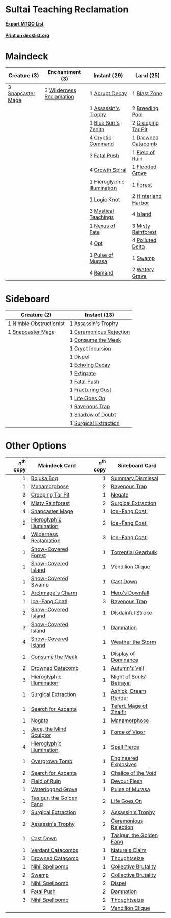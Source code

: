 # Sultai Teaching Reclamation

#### [Export MTGO List](../collection/Sultai%20Teaching%20Reclamation/Sultai%20Teaching%20Reclamation.txt)
#### [Print on decklist.org](http://decklist.org/?deckmain=1%09Abrupt%20Decay%0A1%09Assassin's%20Trophy%0A1%09Blast%20Zone%0A1%09Blue%20Sun's%20Zenith%0A2%09Breeding%20Pool%0A2%09Creeping%20Tar%20Pit%0A4%09Cryptic%20Command%0A1%09Drowned%20Catacomb%0A3%09Fatal%20Push%0A1%09Field%20of%20Ruin%0A1%09Flooded%20Grove%0A1%09Forest%0A4%09Growth%20Spiral%0A1%09Hieroglyphic%20Illumination%0A2%09Hinterland%20Harbor%0A4%09Island%0A1%09Logic%20Knot%0A3%09Misty%20Rainforest%0A3%09Mystical%20Teachings%0A1%09Nexus%20of%20Fate%0A4%09Opt%0A4%09Polluted%20Delta%0A1%09Pulse%20of%20Murasa%0A4%09Remand%0A3%09Snapcaster%20Mage%0A1%09Swamp%0A2%09Watery%20Grave%0A3%09Wilderness%20Reclamation&deckside=1%09Assassin's%20Trophy%0A1%09Ceremonious%20Rejection%0A1%09Consume%20the%20Meek%0A1%09Crypt%20Incursion%0A1%09Dispel%0A1%09Echoing%20Decay%0A1%09Extirpate%0A1%09Fatal%20Push%0A1%09Fracturing%20Gust%0A1%09Life%20Goes%20On%0A1%09Nimble%20Obstructionist%0A1%09Ravenous%20Trap%0A1%09Shadow%20of%20Doubt%0A1%09Snapcaster%20Mage%0A1%09Surgical%20Extraction)
# Maindeck

|                                        Creature (3)                                        |                                          Enchantment (3)                                          |                                             Instant (29)                                             |                                          Land (25)                                           |
|--------------------------------------------------------------------------------------------|---------------------------------------------------------------------------------------------------|------------------------------------------------------------------------------------------------------|----------------------------------------------------------------------------------------------|
|3 [Snapcaster Mage](http://gatherer.wizards.com/Pages/Card/Details.aspx?multiverseid=227676)|3 [Wilderness Reclamation](http://gatherer.wizards.com/Pages/Card/Details.aspx?multiverseid=457293)|1 [Abrupt Decay](http://gatherer.wizards.com/Pages/Card/Details.aspx?multiverseid=456061)             |1 [Blast Zone](http://gatherer.wizards.com/Pages/Card/Details.aspx?multiverseid=461171)       |
|                                                                                            |                                                                                                   |1 [Assassin's Trophy](http://gatherer.wizards.com/Pages/Card/Details.aspx?multiverseid=452902)        |2 [Breeding Pool](http://gatherer.wizards.com/Pages/Card/Details.aspx?multiverseid=97088)     |
|                                                                                            |                                                                                                   |1 [Blue Sun's Zenith](http://gatherer.wizards.com/Pages/Card/Details.aspx?multiverseid=442033)        |2 [Creeping Tar Pit](http://gatherer.wizards.com/Pages/Card/Details.aspx?multiverseid=457138) |
|                                                                                            |                                                                                                   |4 [Cryptic Command](http://gatherer.wizards.com/Pages/Card/Details.aspx?multiverseid=438614)          |1 [Drowned Catacomb](http://gatherer.wizards.com/Pages/Card/Details.aspx?multiverseid=430633) |
|                                                                                            |                                                                                                   |3 [Fatal Push](http://gatherer.wizards.com/Pages/Card/Details.aspx?multiverseid=423724)               |1 [Field of Ruin](http://gatherer.wizards.com/Pages/Card/Details.aspx?multiverseid=435415)    |
|                                                                                            |                                                                                                   |4 [Growth Spiral](http://gatherer.wizards.com/Pages/Card/Details.aspx?multiverseid=457322)            |1 [Flooded Grove](http://gatherer.wizards.com/Pages/Card/Details.aspx?multiverseid=442228)    |
|                                                                                            |                                                                                                   |1 [Hieroglyphic Illumination](http://gatherer.wizards.com/Pages/Card/Details.aspx?multiverseid=426759)|1 [Forest](http://gatherer.wizards.com/Pages/Card/Details.aspx?multiverseid=439860)           |
|                                                                                            |                                                                                                   |1 [Logic Knot](http://gatherer.wizards.com/Pages/Card/Details.aspx?multiverseid=126151)               |2 [Hinterland Harbor](http://gatherer.wizards.com/Pages/Card/Details.aspx?multiverseid=443128)|
|                                                                                            |                                                                                                   |3 [Mystical Teachings](http://gatherer.wizards.com/Pages/Card/Details.aspx?multiverseid=425869)       |4 [Island](http://gatherer.wizards.com/Pages/Card/Details.aspx?multiverseid=439857)           |
|                                                                                            |                                                                                                   |1 [Nexus of Fate](http://gatherer.wizards.com/Pages/Card/Details.aspx?multiverseid=450253)            |3 [Misty Rainforest](http://gatherer.wizards.com/Pages/Card/Details.aspx?multiverseid=405102) |
|                                                                                            |                                                                                                   |4 [Opt](http://gatherer.wizards.com/Pages/Card/Details.aspx?multiverseid=442948)                      |4 [Polluted Delta](http://gatherer.wizards.com/Pages/Card/Details.aspx?multiverseid=405104)   |
|                                                                                            |                                                                                                   |1 [Pulse of Murasa](http://gatherer.wizards.com/Pages/Card/Details.aspx?multiverseid=446177)          |1 [Swamp](http://gatherer.wizards.com/Pages/Card/Details.aspx?multiverseid=439858)            |
|                                                                                            |                                                                                                   |4 [Remand](http://gatherer.wizards.com/Pages/Card/Details.aspx?multiverseid=380255)                   |2 [Watery Grave](http://gatherer.wizards.com/Pages/Card/Details.aspx?multiverseid=405114)     |


# Sideboard

|                                           Creature (2)                                           |                                           Instant (13)                                           |
|--------------------------------------------------------------------------------------------------|--------------------------------------------------------------------------------------------------|
|1 [Nimble Obstructionist](http://gatherer.wizards.com/Pages/Card/Details.aspx?multiverseid=430729)|1 [Assassin's Trophy](http://gatherer.wizards.com/Pages/Card/Details.aspx?multiverseid=452902)    |
|1 [Snapcaster Mage](http://gatherer.wizards.com/Pages/Card/Details.aspx?multiverseid=227676)      |1 [Ceremonious Rejection](http://gatherer.wizards.com/Pages/Card/Details.aspx?multiverseid=417613)|
|                                                                                                  |1 [Consume the Meek](http://gatherer.wizards.com/Pages/Card/Details.aspx?multiverseid=401691)     |
|                                                                                                  |1 [Crypt Incursion](http://gatherer.wizards.com/Pages/Card/Details.aspx?multiverseid=369056)      |
|                                                                                                  |1 [Dispel](http://gatherer.wizards.com/Pages/Card/Details.aspx?multiverseid=401858)               |
|                                                                                                  |1 [Echoing Decay](http://gatherer.wizards.com/Pages/Card/Details.aspx?multiverseid=46176)         |
|                                                                                                  |1 [Extirpate](http://gatherer.wizards.com/Pages/Card/Details.aspx?multiverseid=370384)            |
|                                                                                                  |1 [Fatal Push](http://gatherer.wizards.com/Pages/Card/Details.aspx?multiverseid=423724)           |
|                                                                                                  |1 [Fracturing Gust](http://gatherer.wizards.com/Pages/Card/Details.aspx?multiverseid=146759)      |
|                                                                                                  |1 [Life Goes On](http://gatherer.wizards.com/Pages/Card/Details.aspx?multiverseid=430810)         |
|                                                                                                  |1 [Ravenous Trap](http://gatherer.wizards.com/Pages/Card/Details.aspx?multiverseid=197537)        |
|                                                                                                  |1 [Shadow of Doubt](http://gatherer.wizards.com/Pages/Card/Details.aspx?multiverseid=83827)       |
|                                                                                                  |1 [Surgical Extraction](http://gatherer.wizards.com/Pages/Card/Details.aspx?multiverseid=397706)  |


# Other Options

|*n*<sup>th</sup> copy|                                           Maindeck Card                                            |*n*<sup>th</sup> copy|                                          Sideboard Card                                           |
|--------------------:|----------------------------------------------------------------------------------------------------|--------------------:|---------------------------------------------------------------------------------------------------|
|                    1|[Bojuka Bog](http://gatherer.wizards.com/Pages/Card/Details.aspx?multiverseid=376269)               |                    1|[Summary Dismissal](http://gatherer.wizards.com/Pages/Card/Details.aspx?multiverseid=414370)       |
|                    1|[Manamorphose](http://gatherer.wizards.com/Pages/Card/Details.aspx?multiverseid=370568)             |                    2|[Ravenous Trap](http://gatherer.wizards.com/Pages/Card/Details.aspx?multiverseid=197537)           |
|                    3|[Creeping Tar Pit](http://gatherer.wizards.com/Pages/Card/Details.aspx?multiverseid=457138)         |                    1|[Negate](http://gatherer.wizards.com/Pages/Card/Details.aspx?multiverseid=423707)                  |
|                    4|[Misty Rainforest](http://gatherer.wizards.com/Pages/Card/Details.aspx?multiverseid=405102)         |                    2|[Surgical Extraction](http://gatherer.wizards.com/Pages/Card/Details.aspx?multiverseid=397706)     |
|                    4|[Snapcaster Mage](http://gatherer.wizards.com/Pages/Card/Details.aspx?multiverseid=227676)          |                    1|[Ice-Fang Coatl](http://gatherer.wizards.com/Pages/Card/Details.aspx?multiverseid=464152)          |
|                    2|[Hieroglyphic Illumination](http://gatherer.wizards.com/Pages/Card/Details.aspx?multiverseid=426759)|                    2|[Ice-Fang Coatl](http://gatherer.wizards.com/Pages/Card/Details.aspx?multiverseid=464152)          |
|                    4|[Wilderness Reclamation](http://gatherer.wizards.com/Pages/Card/Details.aspx?multiverseid=457293)   |                    3|[Ice-Fang Coatl](http://gatherer.wizards.com/Pages/Card/Details.aspx?multiverseid=464152)          |
|                    1|[Snow-Covered Forest](http://gatherer.wizards.com/Pages/Card/Details.aspx?multiverseid=121192)      |                    1|[Torrential Gearhulk](http://gatherer.wizards.com/Pages/Card/Details.aspx?multiverseid=417640)     |
|                    1|[Snow-Covered Island](http://gatherer.wizards.com/Pages/Card/Details.aspx?multiverseid=121130)      |                    1|[Vendilion Clique](http://gatherer.wizards.com/Pages/Card/Details.aspx?multiverseid=442065)        |
|                    1|[Snow-Covered Swamp](http://gatherer.wizards.com/Pages/Card/Details.aspx?multiverseid=121256)       |                    1|[Cast Down](http://gatherer.wizards.com/Pages/Card/Details.aspx?multiverseid=442969)               |
|                    1|[Archmage's Charm](http://gatherer.wizards.com/Pages/Card/Details.aspx?multiverseid=463989)         |                    1|[Hero's Downfall](http://gatherer.wizards.com/Pages/Card/Details.aspx?multiverseid=373575)         |
|                    1|[Ice-Fang Coatl](http://gatherer.wizards.com/Pages/Card/Details.aspx?multiverseid=464152)           |                    3|[Ravenous Trap](http://gatherer.wizards.com/Pages/Card/Details.aspx?multiverseid=197537)           |
|                    2|[Snow-Covered Island](http://gatherer.wizards.com/Pages/Card/Details.aspx?multiverseid=121130)      |                    1|[Disdainful Stroke](http://gatherer.wizards.com/Pages/Card/Details.aspx?multiverseid=420705)       |
|                    3|[Snow-Covered Island](http://gatherer.wizards.com/Pages/Card/Details.aspx?multiverseid=121130)      |                    1|[Damnation](http://gatherer.wizards.com/Pages/Card/Details.aspx?multiverseid=425888)               |
|                    4|[Snow-Covered Island](http://gatherer.wizards.com/Pages/Card/Details.aspx?multiverseid=121130)      |                    1|[Weather the Storm](http://gatherer.wizards.com/Pages/Card/Details.aspx?multiverseid=464140)       |
|                    1|[Consume the Meek](http://gatherer.wizards.com/Pages/Card/Details.aspx?multiverseid=401691)         |                    1|[Display of Dominance](http://gatherer.wizards.com/Pages/Card/Details.aspx?multiverseid=394538)    |
|                    2|[Drowned Catacomb](http://gatherer.wizards.com/Pages/Card/Details.aspx?multiverseid=430633)         |                    1|[Autumn's Veil](http://gatherer.wizards.com/Pages/Card/Details.aspx?multiverseid=205051)           |
|                    3|[Hieroglyphic Illumination](http://gatherer.wizards.com/Pages/Card/Details.aspx?multiverseid=426759)|                    1|[Night of Souls' Betrayal](http://gatherer.wizards.com/Pages/Card/Details.aspx?multiverseid=78991) |
|                    1|[Surgical Extraction](http://gatherer.wizards.com/Pages/Card/Details.aspx?multiverseid=397706)      |                    1|[Ashiok, Dream Render](http://gatherer.wizards.com/Pages/Card/Details.aspx?multiverseid=461155)    |
|                    1|[Search for Azcanta](http://gatherer.wizards.com/Pages/Card/Details.aspx?multiverseid=435226)       |                    1|[Teferi, Mage of Zhalfir](http://gatherer.wizards.com/Pages/Card/Details.aspx?multiverseid=438641) |
|                    1|[Negate](http://gatherer.wizards.com/Pages/Card/Details.aspx?multiverseid=423707)                   |                    1|[Manamorphose](http://gatherer.wizards.com/Pages/Card/Details.aspx?multiverseid=370568)            |
|                    1|[Jace, the Mind Sculptor](http://gatherer.wizards.com/Pages/Card/Details.aspx?multiverseid=442051)  |                    1|[Force of Vigor](http://gatherer.wizards.com/Pages/Card/Details.aspx?multiverseid=464113)          |
|                    4|[Hieroglyphic Illumination](http://gatherer.wizards.com/Pages/Card/Details.aspx?multiverseid=426759)|                    1|[Spell Pierce](http://gatherer.wizards.com/Pages/Card/Details.aspx?multiverseid=425876)            |
|                    1|[Overgrown Tomb](http://gatherer.wizards.com/Pages/Card/Details.aspx?multiverseid=405103)           |                    1|[Engineered Explosives](http://gatherer.wizards.com/Pages/Card/Details.aspx?multiverseid=50139)    |
|                    2|[Search for Azcanta](http://gatherer.wizards.com/Pages/Card/Details.aspx?multiverseid=435226)       |                    1|[Chalice of the Void](http://gatherer.wizards.com/Pages/Card/Details.aspx?multiverseid=442211)     |
|                    2|[Field of Ruin](http://gatherer.wizards.com/Pages/Card/Details.aspx?multiverseid=435415)            |                    1|[Devour Flesh](http://gatherer.wizards.com/Pages/Card/Details.aspx?multiverseid=366379)            |
|                    1|[Waterlogged Grove](http://gatherer.wizards.com/Pages/Card/Details.aspx?multiverseid=464198)        |                    1|[Pulse of Murasa](http://gatherer.wizards.com/Pages/Card/Details.aspx?multiverseid=446177)         |
|                    1|[Tasigur, the Golden Fang](http://gatherer.wizards.com/Pages/Card/Details.aspx?multiverseid=391937) |                    2|[Life Goes On](http://gatherer.wizards.com/Pages/Card/Details.aspx?multiverseid=430810)            |
|                    2|[Surgical Extraction](http://gatherer.wizards.com/Pages/Card/Details.aspx?multiverseid=397706)      |                    2|[Assassin's Trophy](http://gatherer.wizards.com/Pages/Card/Details.aspx?multiverseid=452902)       |
|                    2|[Assassin's Trophy](http://gatherer.wizards.com/Pages/Card/Details.aspx?multiverseid=452902)        |                    2|[Ceremonious Rejection](http://gatherer.wizards.com/Pages/Card/Details.aspx?multiverseid=417613)   |
|                    1|[Cast Down](http://gatherer.wizards.com/Pages/Card/Details.aspx?multiverseid=442969)                |                    1|[Tasigur, the Golden Fang](http://gatherer.wizards.com/Pages/Card/Details.aspx?multiverseid=391937)|
|                    1|[Verdant Catacombs](http://gatherer.wizards.com/Pages/Card/Details.aspx?multiverseid=405113)        |                    1|[Nature's Claim](http://gatherer.wizards.com/Pages/Card/Details.aspx?multiverseid=382316)          |
|                    3|[Drowned Catacomb](http://gatherer.wizards.com/Pages/Card/Details.aspx?multiverseid=430633)         |                    1|[Thoughtseize](http://gatherer.wizards.com/Pages/Card/Details.aspx?multiverseid=438676)            |
|                    1|[Nihil Spellbomb](http://gatherer.wizards.com/Pages/Card/Details.aspx?multiverseid=442215)          |                    1|[Collective Brutality](http://gatherer.wizards.com/Pages/Card/Details.aspx?multiverseid=414380)    |
|                    2|[Swamp](http://gatherer.wizards.com/Pages/Card/Details.aspx?multiverseid=439858)                    |                    2|[Collective Brutality](http://gatherer.wizards.com/Pages/Card/Details.aspx?multiverseid=414380)    |
|                    2|[Nihil Spellbomb](http://gatherer.wizards.com/Pages/Card/Details.aspx?multiverseid=442215)          |                    2|[Dispel](http://gatherer.wizards.com/Pages/Card/Details.aspx?multiverseid=401858)                  |
|                    4|[Fatal Push](http://gatherer.wizards.com/Pages/Card/Details.aspx?multiverseid=423724)               |                    2|[Damnation](http://gatherer.wizards.com/Pages/Card/Details.aspx?multiverseid=425888)               |
|                    3|[Nihil Spellbomb](http://gatherer.wizards.com/Pages/Card/Details.aspx?multiverseid=442215)          |                    2|[Thoughtseize](http://gatherer.wizards.com/Pages/Card/Details.aspx?multiverseid=438676)            |
|                     |                                                                                                    |                    2|[Vendilion Clique](http://gatherer.wizards.com/Pages/Card/Details.aspx?multiverseid=442065)        |

